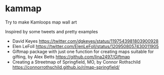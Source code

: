 # kammap
Try to make Kamloops map wall art

Inspired by some tweets and pretty examples
- David Keyes https://twitter.com/dgkeyes/status/1197543981803900928
- Elen LeFoll https://twitter.com/ElenLeFoll/status/1209508057430011905
- Giftmap package with just one function for creating maps suitable for gifting, by Alex Betts https://github.com/lina2497/Giftmap
- Creating a Streetmap of Springfield, MO, by Connor Rothschild https://connorrothschild.github.io/r/map-springfield/
